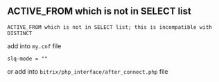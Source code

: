 ## ACTIVE_FROM which is not in SELECT list

    ACTIVE_FROM which is not in SELECT list; this is incompatible with DISTINCT

add into `my.cnf` file

`slq-mode = ""`

or add into `bitrix/php_interface/after_connect.php` file 